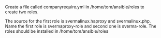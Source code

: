 Create a file called companyrequire.yml in /home/tom/ansible/roles to create two roles.

The source for the first role is svermalinux.haproxy and svermalinux.php.
Name the first role is svermaproxy-role and second one is sverma-role. The roles should be installed in  /home/tom/ansible/roles
